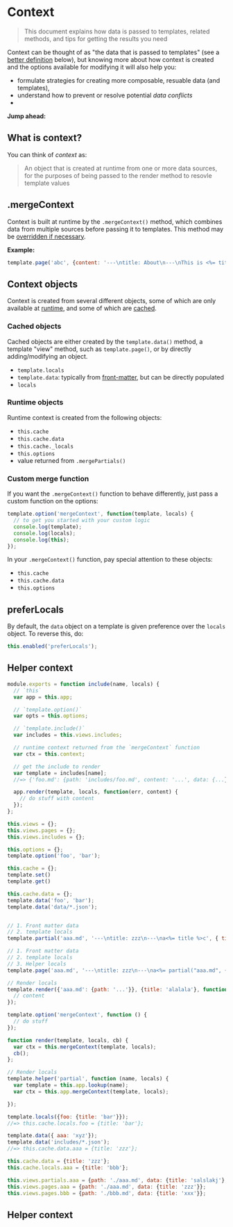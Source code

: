 # Context

> This document explains how data is passed to templates, related methods, and tips for getting the results you need

Context can be thought of as "the data that is passed to templates" (see a [better definition](#what-is-context) below), but knowing more about how context is created and the options available for modifying it will also help you:

- formulate strategies for creating more composable, resuable data (and templates),
- understand how to prevent or resolve potential _data conflicts_
-

**Jump ahead:**

<!-- toc -->


## What is context?

You can think of _context_ as:

 > An object that is created at runtime from one or more data sources, for the purposes of being passed to the render method to resovle template values


## .mergeContext

Context is built at runtime by the `.mergeContext()` method, which combines data from multiple sources before passing it to templates. This method may be [overridden if necessary](#custom-merge-function).

**Example:**

```js
template.page('abc', {content: '---\ntitle: About\n---\nThis is <%= title %>.' }, {title: 'Home'});
```


## Context objects

Context is created from several different objects, some of which are only available at [runtime](#runtime-objects), and some of which are [cached](#cached-objects).


### Cached objects

Cached objects are either created by the `template.data()` method, a template "view" method, such as `template.page()`, or by directly adding/modifying an object.

  - `template.locals`
  - `template.data`: typically from [front-matter](), but can be directly populated
  - `locals`


### Runtime objects

Runtime context is created from the following objects:


  - `this.cache`
  - `this.cache.data`
  - `this.cache._locals`
  - `this.options`
  - value returned from `.mergePartials()`


### Custom merge function

If you want the `.mergeContext()` function to behave differently, just pass a custom function on the options:

```js
template.option('mergeContext', function(template, locals) {
  // to get you started with your custom logic
  console.log(template);
  console.log(locals);
  console.log(this);
});
```

In your `.mergeContext()` function, pay special attention to these objects:

  - `this.cache`
  - `this.cache.data`
  - `this.options`


## preferLocals

By default, the `data` object on a template is given preference over the `locals` object. To reverse this, do:

```js
this.enabled('preferLocals');
```

## Helper context

```js
module.exports = function include(name, locals) {
  // `this`
  var app = this.app;

  // `template.option()`
  var opts = this.options;

  // `template.include()`
  var includes = this.views.includes;

  // runtime context returned from the `mergeContext` function
  var ctx = this.context;

  // get the include to render
  var template = includes[name];
  //=> {'foo.md': {path: 'includes/foo.md', content: '...', data: {...}}}

  app.render(template, locals, function(err, content) {
    // do stuff with content
  });
};
```
```js
this.views = {};
this.views.pages = {};
this.views.includes = {};

this.options = {};
template.option('foo', 'bar');

this.cache = {};
template.set()
template.get()

this.cache.data = {};
template.data('foo', 'bar');
template.data('data/*.json');


// 1. Front matter data
// 2. template locals
template.partial('aaa.md', '---\ntitle: zzz\n---\na<%= title %>c', { title: 'aaa'});

// 1. Front matter data
// 2. template locals
// 3. Helper locals
template.page('aaa.md', '---\ntitle: zzz\n---\na<%= partial("aaa.md", {title: "blah"}) %>c', { title: 'bbb'});

// Render locals
template.render({'aaa.md': {path: '...'}}, {title: 'alalala'}, function (err, content) {
  // content
});

template.option('mergeContext', function () {
  // do stuff
});

function render(template, locals, cb) {
  var ctx = this.mergeContext(template, locals);
  cb();
};

// Render locals
template.helper('partial', function (name, locals) {
  var template = this.app.lookup(name);
  var ctx = this.app.mergeContext(template, locals);

});

template.locals({foo: {title: 'bar'}});
//=> this.cache.locals.foo = {title: 'bar'};

template.data({ aaa: 'xyz'});
template.data('includes/*.json');
//=> this.cache.data.aaa = {title: 'zzz'};

this.cache.data = {title: 'zzz'};
this.cache.locals.aaa = {title: 'bbb'};

this.views.partials.aaa = {path: './aaa.md', data: {title: 'salslakj'}, locals: {title: 'aaa'}};
this.views.pages.aaa = {path: './aaa.md', data: {title: 'zzz'}};
this.views.pages.bbb = {path: './bbb.md', data: {title: 'xxx'}};
```


## Helper context